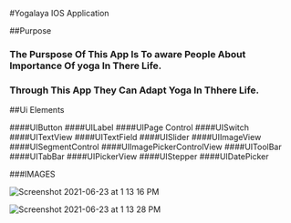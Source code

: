 #Yogalaya IOS Application

##Purpose 

###  The Purspose Of This App Is To aware  People About Importance Of  yoga  In There Life.
### Through This  App They  Can Adapt Yoga In Thhere  Life.

##Ui Elements

####UIButton
####UILabel
####UIPage Control
####UISwitch
####UITextView
####UITextField
####UISlider
####UIImageView
####UISegmentControl
####UIImagePickerControlView
####UIToolBar
####UITabBar
####UIPickerView
####UIStepper
####UIDatePicker

###IMAGES

![Screenshot 2021-06-23 at 1 13 16 PM](https://user-images.githubusercontent.com/85827478/123134500-776c2800-d46e-11eb-85b7-039a6b00fd15.png)

![Screenshot 2021-06-23 at 1 13 28 PM](https://user-images.githubusercontent.com/85827478/123135260-332d5780-d46f-11eb-9168-5a6b2170db6b.png)

